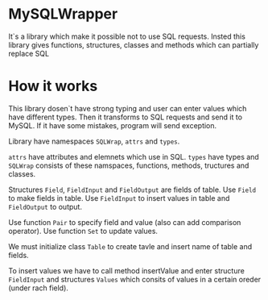 # MySQLWrapper
It`s a library which make it possible not to use SQL requests.
Insted this library gives functions, structures, classes and methods which can partially replace SQL

# How it works
This library dosen`t have strong typing and user can enter values which have different types.
Then it transforms to SQL requests and send it to MySQL. If it have some mistakes, program will send exception.



Library have namespaces `SQLWrap`, `attrs` and `types`. 



`attrs` have attributes and elemnets which use in SQL. `types` have types and `SQLWrap` consists of these namspaces, functions, methods, tructures and classes.



Structures `Field`, `FieldInput` and `FieldOutput` are fields of table.
Use `Field` to make fields in table. Use `FieldInput` to insert values in table and `FieldOutput` to output.



Use function `Pair` to specify field and value (also can add comparison operator).
Use function `Set` to update values.


We must initialize class `Table` to create tavle and insert name of table and fields.



To insert values we have to call method insertValue and enter structure `FieldInput` and structures `Values` which consits of values in a certain oreder (under rach field).




